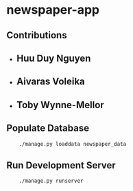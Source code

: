 # newspaper-app

## Contributions
- Huu Duy Nguyen
    - 
- Aivaras Voleika
    -
- Toby Wynne-Mellor
    - 

## Populate Database

```bash
    ./manage.py loaddata newspaper_data 
```

## Run Development Server

```bash
    ./manage.py runserver
```

